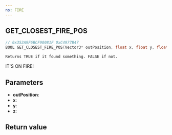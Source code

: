 ```yaml
---
ns: FIRE
---
```

## GET_CLOSEST_FIRE_POS

```c
// 0x352A9F6BCF90081F 0xC4977B47
BOOL GET_CLOSEST_FIRE_POS(Vector3* outPosition, float x, float y, float z);
```

```
Returns TRUE if it found something. FALSE if not.  
```

IT'S ON FIRE!

## Parameters
* **outPosition**: 
* **x**: 
* **y**: 
* **z**: 

## Return value
